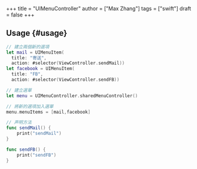 +++
title = "UIMenuController"
author = ["Max Zhang"]
tags = ["swift"]
draft = false
+++

## Usage {#usage}

```swift
// 建立兩個新的選項
let mail = UIMenuItem(
  title: "寄送",
  action: #selector(ViewController.sendMail))
let facebook = UIMenuItem(
  title: "FB",
  action: #selector(ViewController.sendFB))

// 建立選單
let menu = UIMenuController.sharedMenuController()

// 將新的選項加入選單
menu.menuItems = [mail,facebook]

// 声明方法
func sendMail() {
    print("sendMail")
}

func sendFB() {
    print("sendFB")
}
```
